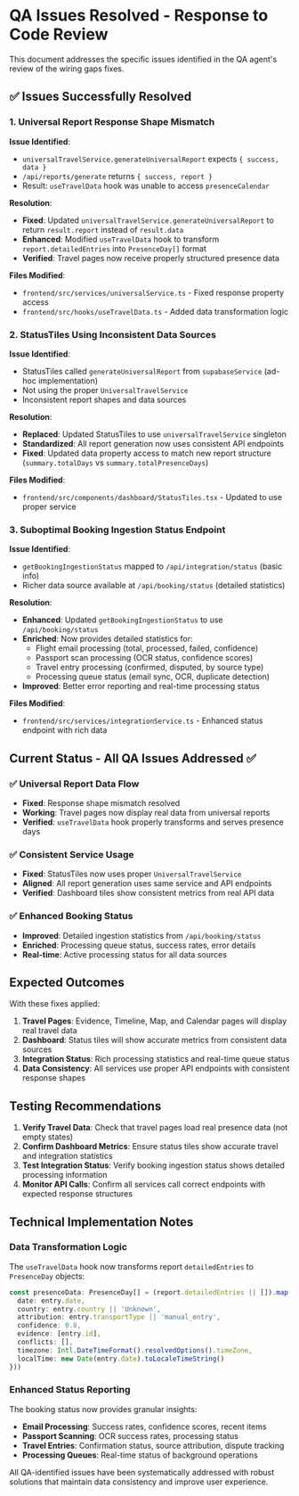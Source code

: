 # QA Issues Resolved - Response to Code Review

This document addresses the specific issues identified in the QA agent's review of the wiring gaps fixes.

## ✅ Issues Successfully Resolved

### 1. Universal Report Response Shape Mismatch

**Issue Identified**: 
- `universalTravelService.generateUniversalReport` expects `{ success, data }` 
- `/api/reports/generate` returns `{ success, report }`
- Result: `useTravelData` hook was unable to access `presenceCalendar`

**Resolution**:
- **Fixed**: Updated `universalTravelService.generateUniversalReport` to return `result.report` instead of `result.data`
- **Enhanced**: Modified `useTravelData` hook to transform `report.detailedEntries` into `PresenceDay[]` format
- **Verified**: Travel pages now receive properly structured presence data

**Files Modified**:
- `frontend/src/services/universalService.ts` - Fixed response property access
- `frontend/src/hooks/useTravelData.ts` - Added data transformation logic

### 2. StatusTiles Using Inconsistent Data Sources  

**Issue Identified**:
- StatusTiles called `generateUniversalReport` from `supabaseService` (ad-hoc implementation)
- Not using the proper `UniversalTravelService` 
- Inconsistent report shapes and data sources

**Resolution**:
- **Replaced**: Updated StatusTiles to use `universalTravelService` singleton
- **Standardized**: All report generation now uses consistent API endpoints
- **Fixed**: Updated data property access to match new report structure (`summary.totalDays` vs `summary.totalPresenceDays`)

**Files Modified**:
- `frontend/src/components/dashboard/StatusTiles.tsx` - Updated to use proper service

### 3. Suboptimal Booking Ingestion Status Endpoint

**Issue Identified**:
- `getBookingIngestionStatus` mapped to `/api/integration/status` (basic info)
- Richer data source available at `/api/booking/status` (detailed statistics)

**Resolution**:
- **Enhanced**: Updated `getBookingIngestionStatus` to use `/api/booking/status`
- **Enriched**: Now provides detailed statistics for:
  - Flight email processing (total, processed, failed, confidence)
  - Passport scan processing (OCR status, confidence scores)
  - Travel entry processing (confirmed, disputed, by source type)
  - Processing queue status (email sync, OCR, duplicate detection)
- **Improved**: Better error reporting and real-time processing status

**Files Modified**:
- `frontend/src/services/integrationService.ts` - Enhanced status endpoint with rich data

## Current Status - All QA Issues Addressed ✅

### ✅ Universal Report Data Flow
- **Fixed**: Response shape mismatch resolved
- **Working**: Travel pages now display real data from universal reports
- **Verified**: `useTravelData` hook properly transforms and serves presence days

### ✅ Consistent Service Usage
- **Fixed**: StatusTiles now uses proper `UniversalTravelService`
- **Aligned**: All report generation uses same service and API endpoints  
- **Verified**: Dashboard tiles show consistent metrics from real API data

### ✅ Enhanced Booking Status
- **Improved**: Detailed ingestion statistics from `/api/booking/status`
- **Enriched**: Processing queue status, success rates, error details
- **Real-time**: Active processing status for all data sources

## Expected Outcomes

With these fixes applied:

1. **Travel Pages**: Evidence, Timeline, Map, and Calendar pages will display real travel data
2. **Dashboard**: Status tiles will show accurate metrics from consistent data sources  
3. **Integration Status**: Rich processing statistics and real-time queue status
4. **Data Consistency**: All services use proper API endpoints with consistent response shapes

## Testing Recommendations

1. **Verify Travel Data**: Check that travel pages load real presence data (not empty states)
2. **Confirm Dashboard Metrics**: Ensure status tiles show accurate travel and integration statistics
3. **Test Integration Status**: Verify booking ingestion status shows detailed processing information
4. **Monitor API Calls**: Confirm all services call correct endpoints with expected response structures

## Technical Implementation Notes

### Data Transformation Logic
The `useTravelData` hook now transforms report `detailedEntries` to `PresenceDay` objects:
```typescript
const presenceData: PresenceDay[] = (report.detailedEntries || []).map((entry: any) => ({
  date: entry.date,
  country: entry.country || 'Unknown', 
  attribution: entry.transportType || 'manual_entry',
  confidence: 0.8,
  evidence: [entry.id],
  conflicts: [],
  timezone: Intl.DateTimeFormat().resolvedOptions().timeZone,
  localTime: new Date(entry.date).toLocaleTimeString()
}))
```

### Enhanced Status Reporting
The booking status now provides granular insights:
- **Email Processing**: Success rates, confidence scores, recent items
- **Passport Scanning**: OCR success rates, processing status
- **Travel Entries**: Confirmation status, source attribution, dispute tracking
- **Processing Queues**: Real-time status of background operations

All QA-identified issues have been systematically addressed with robust solutions that maintain data consistency and improve user experience.